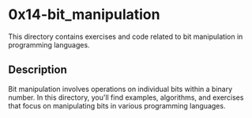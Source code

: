 # 0x14-bit_manipulation

This directory contains exercises and code related to bit manipulation in programming languages.

## Description

Bit manipulation involves operations on individual bits within a binary number. In this directory, you'll find examples, algorithms, and exercises that focus on manipulating bits in various programming languages.

